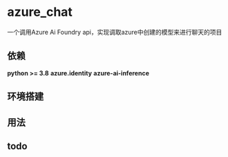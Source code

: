 # azure_chat
一个调用Azure Ai Foundry api，实现调取azure中创建的模型来进行聊天的项目
## 依赖
**python >= 3.8**
**azure.identity**
**azure-ai-inference**
## 环境搭建


## 用法

## todo

